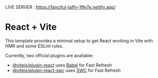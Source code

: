 LIVE SERVER : https://fanciful-taffy-1ffe7e.netlify.app/

# React + Vite

This template provides a minimal setup to get React working in Vite with HMR and some ESLint rules.

Currently, two official plugins are available:

- [@vitejs/plugin-react](https://github.com/vitejs/vite-plugin-react/blob/main/packages/plugin-react/README.md) uses [Babel](https://babeljs.io/) for Fast Refresh
- [@vitejs/plugin-react-swc](https://github.com/vitejs/vite-plugin-react-swc) uses [SWC](https://swc.rs/) for Fast Refresh



<!-- make a button of viewdetails of  all product  that after click any product it will show the details just example of 1 product like :
Brand : Chanel

Category : fragrances

Description : Coco Noir by Chanel is an elegant and mysterious fragrance, featuring notes of grapefruit, rose, and sandalwood. Perfect for evening occasions.

Width : 21.27 cm Height : 28 cm Depth : 11.89 cm

Weight : 4 gm

Discount : 18.64%

Minimum Order Quantity : 5

 Rating : 2.76

 60 days return policy

Delivery :  Ships in 1 month

sku : K71HBCGS

Stock : 41

Tags : fragrances, perfumes.

 1 week warranty

muultile image slider button rivies sections and add to cart button and in cart all add the incre and decr buttton of the any prdct  -->
